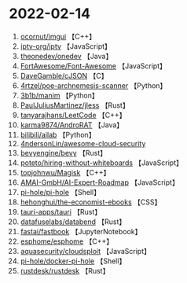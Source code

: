 # 2022-02-14

1. [ocornut/imgui](https://github.com/ocornut/imgui) 【C++】
2. [iptv-org/iptv](https://github.com/iptv-org/iptv) 【JavaScript】
3. [theonedev/onedev](https://github.com/theonedev/onedev) 【Java】
4. [FortAwesome/Font-Awesome](https://github.com/FortAwesome/Font-Awesome) 【JavaScript】
5. [DaveGamble/cJSON](https://github.com/DaveGamble/cJSON) 【C】
6. [4rtzel/poe-archnemesis-scanner](https://github.com/4rtzel/poe-archnemesis-scanner) 【Python】
7. [3b1b/manim](https://github.com/3b1b/manim) 【Python】
8. [PaulJuliusMartinez/jless](https://github.com/PaulJuliusMartinez/jless) 【Rust】
9. [tanyarajhans/LeetCode](https://github.com/tanyarajhans/LeetCode) 【C++】
10. [karma9874/AndroRAT](https://github.com/karma9874/AndroRAT) 【Java】
11. [bilibili/ailab](https://github.com/bilibili/ailab) 【Python】
12. [4ndersonLin/awesome-cloud-security](https://github.com/4ndersonLin/awesome-cloud-security) 
13. [bevyengine/bevy](https://github.com/bevyengine/bevy) 【Rust】
14. [poteto/hiring-without-whiteboards](https://github.com/poteto/hiring-without-whiteboards) 【JavaScript】
15. [topjohnwu/Magisk](https://github.com/topjohnwu/Magisk) 【C++】
16. [AMAI-GmbH/AI-Expert-Roadmap](https://github.com/AMAI-GmbH/AI-Expert-Roadmap) 【JavaScript】
17. [pi-hole/pi-hole](https://github.com/pi-hole/pi-hole) 【Shell】
18. [hehonghui/the-economist-ebooks](https://github.com/hehonghui/the-economist-ebooks) 【CSS】
19. [tauri-apps/tauri](https://github.com/tauri-apps/tauri) 【Rust】
20. [datafuselabs/databend](https://github.com/datafuselabs/databend) 【Rust】
21. [fastai/fastbook](https://github.com/fastai/fastbook) 【JupyterNotebook】
22. [esphome/esphome](https://github.com/esphome/esphome) 【C++】
23. [aquasecurity/cloudsploit](https://github.com/aquasecurity/cloudsploit) 【JavaScript】
24. [pi-hole/docker-pi-hole](https://github.com/pi-hole/docker-pi-hole) 【Shell】
25. [rustdesk/rustdesk](https://github.com/rustdesk/rustdesk) 【Rust】
